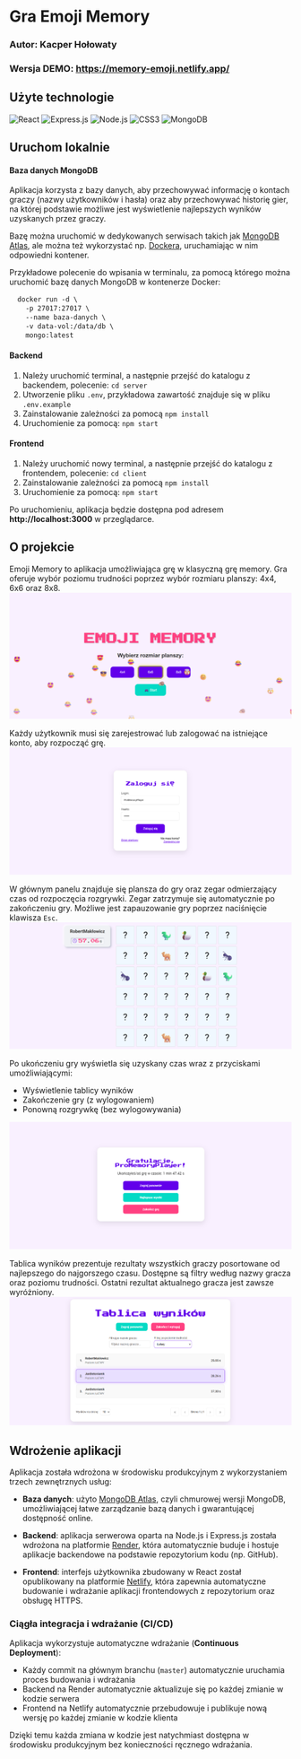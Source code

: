 # Gra Emoji Memory

### Autor: Kacper Hołowaty

### Wersja DEMO: https://memory-emoji.netlify.app/

## Użyte technologie
![React](https://img.shields.io/badge/React-20232A?style=for-the-badge&logo=react&logoColor=61DAFB)
![Express.js](https://img.shields.io/badge/Express.js-000000?style=for-the-badge&logo=express&logoColor=white)
![Node.js](https://img.shields.io/badge/Node.js-339933?style=for-the-badge&logo=nodedotjs&logoColor=white)
![CSS3](https://img.shields.io/badge/CSS3-1572B6?style=for-the-badge&logo=css3&logoColor=white)
![MongoDB](https://img.shields.io/badge/MongoDB-47A248?style=for-the-badge&logo=mongodb&logoColor=white)

## Uruchom lokalnie
#### Baza danych MongoDB

Aplikacja korzysta z bazy danych, aby przechowywać informację o kontach graczy (nazwy użytkowników i hasła) oraz aby przechowywać historię gier, na której podstawie możliwe jest wyświetlenie najlepszych wyników uzyskanych przez graczy.

Bazę można uruchomić w dedykowanych serwisach takich jak [MongoDB Atlas](https://www.mongodb.com/products/platform/atlas-database), ale można też wykorzystać np. [Dockera](https://www.docker.com), uruchamiając w nim odpowiedni kontener.

Przykładowe polecenie do wpisania w terminalu, za pomocą którego można uruchomić bazę danych MongoDB w kontenerze Docker:
````
  docker run -d \
    -p 27017:27017 \
    --name baza-danych \
    -v data-vol:/data/db \
    mongo:latest
````

#### Backend
1. Należy uruchomić terminal, a następnie przejść do katalogu z backendem, polecenie: `cd server`
2. Utworzenie pliku `.env`, przykładowa zawartość znajduje się w pliku `.env.example`
3. Zainstalowanie zależności za pomocą `npm install`
4. Uruchomienie za pomocą: `npm start` 

#### Frontend
1. Należy uruchomić nowy terminal, a następnie przejść do katalogu z frontendem, polecenie: `cd client`
2. Zainstalowanie zależności za pomocą `npm install`
3. Uruchomienie za pomocą: `npm start`

Po uruchomieniu, aplikacja będzie dostępna pod adresem **http://localhost:3000** w przeglądarce.

## O projekcie

Emoji Memory to aplikacja umożliwiająca grę w klasyczną grę memory. Gra oferuje wybór poziomu trudności poprzez wybór rozmiaru planszy: 4x4, 6x6 oraz 8x8.
![Ekran startowy](preview/start_screen.png)

Każdy użytkownik musi się zarejestrować lub zalogować na istniejące konto, aby rozpocząć grę.
![Logowanie](preview/login.png)

W głównym panelu znajduje się plansza do gry oraz zegar odmierzający czas od rozpoczęcia rozgrywki. Zegar zatrzymuje się automatycznie po zakończeniu gry. Możliwe jest zapauzowanie gry poprzez naciśnięcie klawisza `Esc`.
![Gra](preview/game.png)

Po ukończeniu gry wyświetla się uzyskany czas wraz z przyciskami umożliwiającymi:
- Wyświetlenie tablicy wyników
- Zakończenie gry (z wylogowaniem)
- Ponowną rozgrywkę (bez wylogowywania)

![Koniec gry](preview/the_end.png)

Tablica wyników prezentuje rezultaty wszystkich graczy posortowane od najlepszego do najgorszego czasu. Dostępne są filtry według nazwy gracza oraz poziomu trudności. Ostatni rezultat aktualnego gracza jest zawsze wyróżniony.
![Najlepsze wyniki](preview/scores.png)

## Wdrożenie aplikacji

Aplikacja została wdrożona w środowisku produkcyjnym z wykorzystaniem trzech zewnętrznych usług:

- **Baza danych**: użyto [MongoDB Atlas](https://www.mongodb.com/products/platform/atlas-database), czyli chmurowej wersji MongoDB, umożliwiającej łatwe zarządzanie bazą danych i gwarantującej dostępność online.

- **Backend**: aplikacja serwerowa oparta na Node.js i Express.js została wdrożona na platformie [Render](https://render.com/), która automatycznie buduje i hostuje aplikacje backendowe na podstawie repozytorium kodu (np. GitHub).

- **Frontend**: interfejs użytkownika zbudowany w React został opublikowany na platformie [Netlify](https://www.netlify.com/), która zapewnia automatyczne budowanie i wdrażanie aplikacji frontendowych z repozytorium oraz obsługę HTTPS.

### Ciągła integracja i wdrażanie (CI/CD)

Aplikacja wykorzystuje automatyczne wdrażanie (**Continuous Deployment**):
- Każdy commit na głównym branchu (`master`) automatycznie uruchamia proces budowania i wdrażania
- Backend na Render automatycznie aktualizuje się po każdej zmianie w kodzie serwera
- Frontend na Netlify automatycznie przebudowuje i publikuje nową wersję po każdej zmianie w kodzie klienta

Dzięki temu każda zmiana w kodzie jest natychmiast dostępna w środowisku produkcyjnym bez konieczności ręcznego wdrażania.
